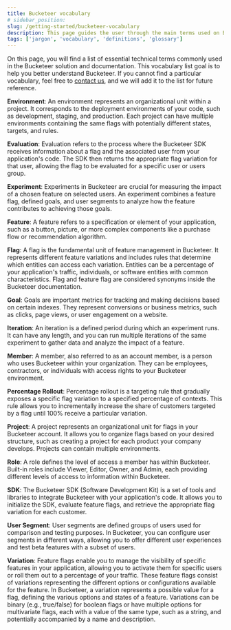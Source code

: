 ```yaml
---
title: Bucketeer vocabulary
# sidebar_position: 
slug: /getting-started/bucketeer-vocabulary
description: This page guides the user through the main terms used on Bucketeer's documentation.
tags: ['jargon', 'vocabulary', 'definitions', 'glossary']
---
```


On this page, you will find a list of essential technical terms commonly used in the Bucketeer solution and documentation. This vocabulary list goal is to help you better understand Bucketeer. If you cannot find a particular vocabulary, feel free to [contact us](https://app.slack.com/client/T08PSQ7BQ/C043026BME1), and we will add it to the list for future reference.

**Environment**: An environment represents an organizational unit within a project. It corresponds to the deployment environments of your code, such as development, staging, and production. Each project can have multiple environments containing the same flags with potentially different states, targets, and rules.

**Evaluation**: Evaluation refers to the process where the Bucketeer SDK receives information about a flag and the associated user from your application's code. The SDK then returns the appropriate flag variation for that user, allowing the flag to be evaluated for a specific user or users group.

**Experiment**: Experiments in Bucketeer are crucial for measuring the impact of a chosen feature on selected users. An experiment combines a feature flag, defined goals, and user segments to analyze how the feature contributes to achieving those goals.

**Feature**: A feature refers to a specification or element of your application, such as a button, picture, or more complex components like a purchase flow or recommendation algorithm.

**Flag**: A flag is the fundamental unit of feature management in Bucketeer. It represents different feature variations and includes rules that determine which entities can access each variation. Entities can be a percentage of your application's traffic, individuals, or software entities with common characteristics. Flag and feature flag are considered synonyms inside the Bucketeer documentation.

**Goal**: Goals are important metrics for tracking and making decisions based on certain indexes. They represent conversions or business metrics, such as clicks, page views, or user engagement on a website.

**Iteration**: An iteration is a defined period during which an experiment runs. It can have any length, and you can run multiple iterations of the same experiment to gather data and analyze the impact of a feature.

**Member**: A member, also referred to as an account member, is a person who uses Bucketeer within your organization. They can be employees, contractors, or individuals with access rights to your Bucketeer environment.

**Percentage Rollout**: Percentage rollout is a targeting rule that gradually exposes a specific flag variation to a specified percentage of contexts. This rule allows you to incrementally increase the share of customers targeted by a flag until 100% receive a particular variation.

**Project**: A project represents an organizational unit for flags in your Bucketeer account. It allows you to organize flags based on your desired structure, such as creating a project for each product your company develops. Projects can contain multiple environments.

**Role**: A role defines the level of access a member has within Bucketeer. Built-in roles include Viewer, Editor, Owner, and Admin, each providing different levels of access to information within Bucketeer.

**SDK**: The Bucketeer SDK (Software Development Kit) is a set of tools and libraries to integrate Bucketeer with your application's code. It allows you to initialize the SDK, evaluate feature flags, and retrieve the appropriate flag variation for each customer.

**User Segment**: User segments are defined groups of users used for comparison and testing purposes. In Bucketeer, you can configure user segments in different ways, allowing you to offer different user experiences and test beta features with a subset of users.

**Variation**: Feature flags enable you to manage the visibility of specific features in your application, allowing you to activate them for specific users or roll them out to a percentage of your traffic. These feature flags consist of variations representing the different options or configurations available for the feature. In Bucketeer, a variation represents a possible value for a flag, defining the various options and states of a feature. Variations can be binary (e.g., true/false) for boolean flags or have multiple options for multivariate flags, each with a value of the same type, such as a string, and potentially accompanied by a name and description. 